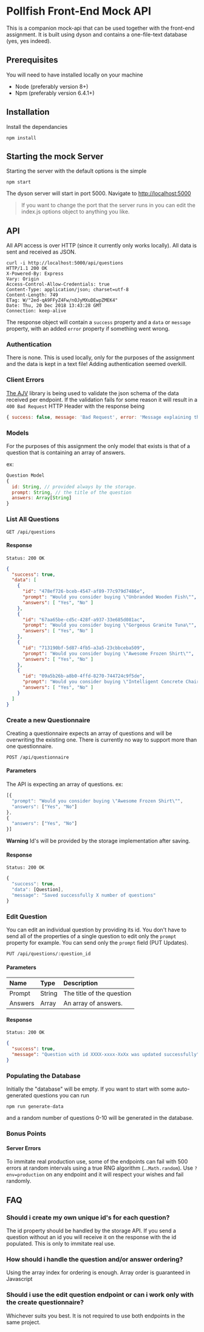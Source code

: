 # Pollfish Front-End Mock API

This is a companion mock-api that can be used together with the front-end assignment. It is built using dyson and contains a one-file-text database (yes, yes indeed).


## Prerequisites 

You will need to have installed locally on your machine
- Node (preferably version 8+)
- Npm (preferably version 6.4.1+)

## Installation

Install the dependancies

```shell
npm install
```

## Starting the mock Server

Starting the server with the default options is the simple
```
npm start
```

The dyson server will start in port 5000. Navigate to [http://localhost:5000](http://localhost:5000)

> If you want to change the port that the server runs in you can edit the index.js options object to anything you like.

## API

All API access is over HTTP (since it currently only works locally). All data is sent and received as JSON.

```shell
curl -i http://localhost:5000/api/questions
HTTP/1.1 200 OK
X-Powered-By: Express
Vary: Origin
Access-Control-Allow-Credentials: true
Content-Type: application/json; charset=utf-8
Content-Length: 749
ETag: W/"2ed-qA9FFyZ4Fw/nOJyMXuDEwpZMEK4"
Date: Thu, 20 Dec 2018 13:43:28 GMT
Connection: keep-alive
```
The response object will contain a `success` property and a `data` or `message` property, with an added `error` property if something went wrong.


### Authentication

There is none. This is used locally, only for the purposes of the assignment and the data is kept in a text file! Adding authentication seemed overkill.


### Client Errors

[The AJV](https://github.com/epoberezkin/ajv) library is being used to validate the json schema of the data received per endpoint. If the validation fails for some reason it will result in a `400 Bad Request` HTTP Header with the response being 
```js
{ success: false, message: 'Bad Request', error: 'Message explaining the error received' }
```

### Models

For the purposes of this assignment the only model that exists is that of a question that is containing an array of answers.

ex: 
```js
Question Model
{
  id: String, // provided always by the storage.
  prompt: String, // the title of the question
  answers: Array[String]
}


```

### List All Questions

```shell
GET /api/questions
```

#### Response
```
Status: 200 OK
```
```json
{
  "success": true,
  "data": [
    {
      "id": "478ef726-bceb-4547-af89-77c979d7486e",
      "prompt": "Would you consider buying \"Unbranded Wooden Fish\"",
      "answers": [ "Yes", "No" ]
    },
    {
      "id": "67aa65be-cd5c-428f-a937-33e685d081ac",
      "prompt": "Would you consider buying \"Gorgeous Granite Tuna\"",
      "answers": [ "Yes", "No" ]
    },
    {
      "id": "713190bf-5d87-4fb5-a3a5-23cbbceba509",
      "prompt": "Would you consider buying \"Awesome Frozen Shirt\"",
      "answers": [ "Yes", "No" ]
    },
    {
      "id": "09a5b26b-a8b0-4ffd-8270-744724c9f5de",
      "prompt": "Would you consider buying \"Intelligent Concrete Chair\"",
      "answers": [ "Yes", "No" ]
    }
  ]
}
```

### Create a new Questionnaire

Creating a questionnaire expects an array of questions and will be overwriting the existing one. There is currently no way to support more than one questionnaire.


```shell
POST /api/questionnaire
```

#### Parameters

The API is expecting an array of questions. 
ex: 
```js
[{
  "prompt": "Would you consider buying \"Awesome Frozen Shirt\"",
  "answers": ["Yes", "No"]
},
{
  "answers": ["Yes", "No"]
}]
 ```
 
 **Warning** Id's will be provided by the storage implementation after saving.

#### Response
```
Status: 200 OK
```
```js
{
  "success": true,
  "data": [Question],
  "message": "Saved successfully X number of questions"
}
```

### Edit Question

You can edit an individual question by providing its id. You don't have to send all of the properties of a single question to edit only the `prompt` property for example. You can send only the `prompt` field (PUT Updates).

```shell
PUT /api/questions/:question_id
```

#### Parameters
| Name         | Type        | Description
|:-------------|:------------|:--------------------
| Prompt       | String      | The title of the question
| Answers      | Array       | An array of answers.
#### Response
```
Status: 200 OK
```
```json
{
  "success": true,
  "message": "Question with id XXXX-xxxx-XxXx was updated successfully"
}
```

### Populating the Database

Initially the "database" will be empty. If you want to start with some auto-generated questions you can run 
```shell
npm run generate-data
```

and a random number of questions 0-10 will be generated in the database.

### Bonus Points
#### Server Errors

To immitate real production use, some of the endpoints can fail with 500 errors at random intervals using a true RNG algorithm (...`Math.random`). Use
`?env=production` on any endpoint and it will respect your wishes and fail randomly.


## FAQ 

### Should i create my own unique id's for each question?

The id property should be handled by the storage API. If you send a question without an id you will receive it on the response with the id populated. This is only to immitate real use.

### How should i handle the question and/or answer ordering?

Using the array index for ordering is enough. Array order is guaranteed in Javascript

### Should i use the edit question endpoint or can i work only with the create questionnaire?

Whichever suits you best. It is not required to use both endpoints in the same project.
